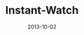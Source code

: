 ---
layout: music 
title: "Instant-Watch"
series: "#culture"
date: 2013-10-02 
description: "Brian Tome talks about living in an #instantwatch world."
audio: "http://www.crossroads.net/players/media/hq/culture_02.mp3"
audio-duration: "31:58"
src: "http://www.crossroads.net/players/media/mediumHz/190x110_culture.jpg"
---